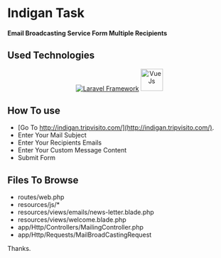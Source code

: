 # Indigan Task
#### Email Broadcasting Service Form Multiple Recipients

## Used Technologies
<p align="center">
<a href="https://laravel.com">
<img src="https://laravel.com/img/logotype.min.svg" alt="Laravel Framework"></a>

<a href="https://laravel.com">
<img src="https://vuejs.org/images/logo.svg" width="50" alt="Vue Js"></a>
</p>

## How To use

- [Go To http://indigan.tripvisito.com/](http://indigan.tripvisito.com/).
- Enter Your Mail Subject
- Enter Your Recipients Emails
- Enter Your Custom Message Content
- Submit Form

## Files To Browse

- routes/web.php
- resources/js/*
- resources/views/emails/news-letter.blade.php
- resources/views/welcome.blade.php
- app/Http/Controllers/MailingController.php
- app/Http/Requests/MailBroadCastingRequest

Thanks.
